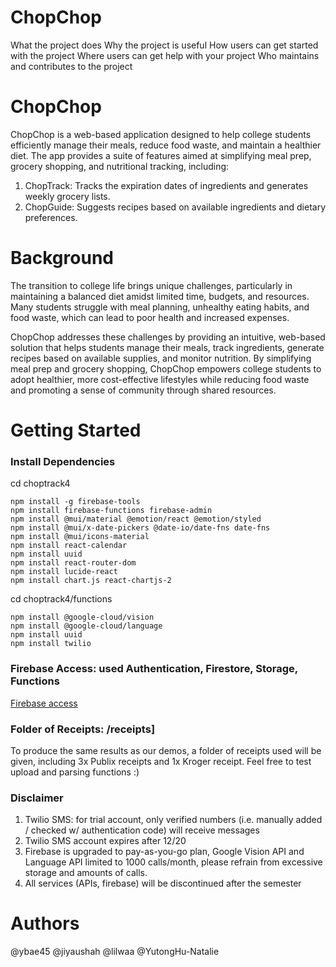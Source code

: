 # ChopChop
What the project does
Why the project is useful
How users can get started with the project
Where users can get help with your project
Who maintains and contributes to the project




# ChopChop
ChopChop is a web-based application designed to help college students efficiently manage their meals, reduce food waste, and maintain a healthier diet. The app provides a suite of features aimed at simplifying meal prep, grocery shopping, and nutritional tracking, including:
1. ChopTrack: Tracks the expiration dates of ingredients and generates weekly grocery lists.
2. ChopGuide: Suggests recipes based on available ingredients and dietary preferences.

# Background
The transition to college life brings unique challenges, particularly in maintaining a balanced diet amidst limited time, budgets, and resources. Many students struggle with meal planning, unhealthy eating habits, and food waste, which can lead to poor health and increased expenses.

ChopChop addresses these challenges by providing an intuitive, web-based solution that helps students manage their meals, track ingredients, generate recipes based on available supplies, and monitor nutrition. By simplifying meal prep and grocery shopping, ChopChop empowers college students to adopt healthier, more cost-effective lifestyles while reducing food waste and promoting a sense of community through shared resources.

# Getting Started

### Install Dependencies
cd choptrack4
```
npm install -g firebase-tools  
npm install firebase-functions firebase-admin  
npm install @mui/material @emotion/react @emotion/styled  
npm install @mui/x-date-pickers @date-io/date-fns date-fns  
npm install @mui/icons-material 
npm install react-calendar  
npm install uuid  
npm install react-router-dom  
npm install lucide-react  
npm install chart.js react-chartjs-2
```
cd choptrack4/functions  
```
npm install @google-cloud/vision  
npm install @google-cloud/language  
npm install uuid  
npm install twilio
```

### Firebase Access: used Authentication, Firestore, Storage, Functions
[Firebase access](https://console.firebase.google.com/u/0/project/choptrack-801d8/overview)

### Folder of Receipts: /receipts]
To produce the same results as our demos, a folder of receipts used will be given, including 3x Publix receipts and 1x Kroger receipt. Feel free to test upload and parsing functions :) 

### Disclaimer
1. Twilio SMS: for trial account, only verified numbers (i.e. manually added / checked w/ authentication code) will receive messages
2. Twilio SMS account expires after 12/20
3. Firebase is upgraded to pay-as-you-go plan, Google Vision API and Language API limited to 1000 calls/month, please refrain from excessive storage and amounts of calls. 
4. All services (APIs, firebase) will be discontinued after the semester


# Authors
@ybae45
@jiyaushah
@lilwaa
@YutongHu-Natalie




